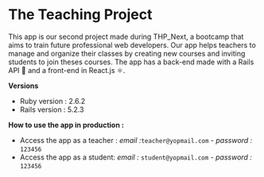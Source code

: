 # The Teaching Project

This app is our second project made during THP_Next, a bootcamp that aims to train future professional web developers.
Our app helps teachers to manage and organize their classes by creating new courses and inviting students to join theses courses. The app has a back-end made with a Rails API 💎 and a front-end in React.js ⚛️.

**Versions**
* Ruby version : 2.6.2
* Rails version : 5.2.3

**How to use the app in production :**
* Access the app as a teacher : *email :*`teacher@yopmail.com` - *password :* `123456`
* Access the app as a student: *email :* `student@yopmail.com` - *password :* `123456`
